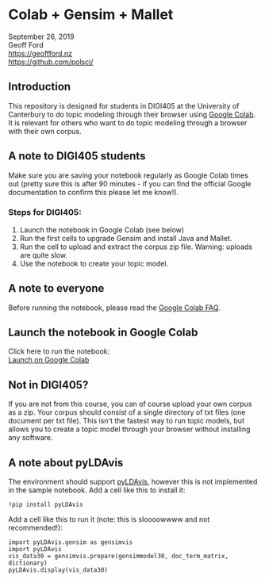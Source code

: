# Colab + Gensim + Mallet

September 26, 2019  
Geoff Ford  
https://geoffford.nz  
https://github.com/polsci/  

## Introduction

This repository is designed for students in DIGI405 at the University of Canterbury to do topic modeling through their browser using [Google Colab](https://colab.research.google.com/). It is relevant for others who want to do topic modeling through a browser with their own corpus.

## A note to DIGI405 students

Make sure you are saving your notebook regularly as Google Colab times out (pretty sure this is after 90 minutes - if you can find the official Google documentation to confirm this please let me know!).

### Steps for DIGI405:

1. Launch the notebook in Google Colab (see below)
2. Run the first cells to upgrade Gensim and install Java and Mallet.
3. Run the cell to upload and extract the corpus zip file. Warning: uploads are quite slow.  
4. Use the notebook to create your topic model.  

## A note to everyone

Before running the notebook, please read the [Google Colab FAQ](https://research.google.com/colaboratory/faq.html).

## Launch the notebook in Google Colab

Click here to run the notebook:  
[Launch on Google Colab](https://colab.research.google.com/github/polsci/colab-gensim-mallet/blob/master/topic-modeling-with-colab-gensim-mallet.ipynb)

## Not in DIGI405?

If you are not from this course, you can of course upload your own corpus as a zip. Your corpus should consist of a single directory of txt files (one document per txt file). This isn't the fastest way to run topic models, but allows you to create a topic model through your browser without installing any software.

## A note about pyLDAvis

The environment should support [pyLDAvis](https://github.com/bmabey/pyLDAvis), however this is not implemented in the sample notebook. Add a cell like this to install it:  
```
!pip install pyLDAvis
```
Add a cell like this to run it (note: this is sloooowwww and not recommended!):  
```
import pyLDAvis.gensim as gensimvis
import pyLDAvis
vis_data30 = gensimvis.prepare(gensimmodel30, doc_term_matrix, dictionary)
pyLDAvis.display(vis_data30)
```
